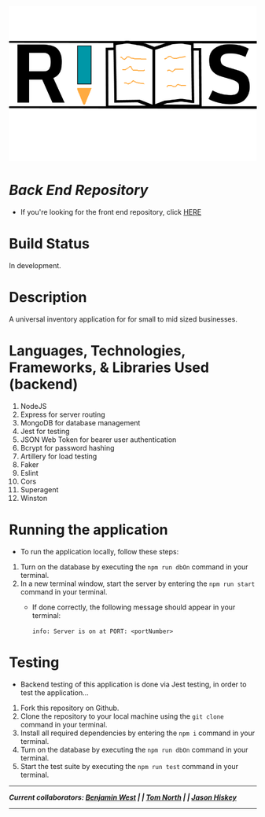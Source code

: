 ![logo](./assets/defaultLogo.png)
# ***Back End Repository***
- If you're looking for the front end repository, click [HERE]((https://github.com/lets-go-geronimo/readyIMS-front-end))
# Build Status
In development.

# Description
A universal inventory application for for small to mid sized businesses.

# Languages, Technologies, Frameworks, & Libraries Used (backend)

1. NodeJS
2. Express for server routing
3. MongoDB for database management
4. Jest for testing
5. JSON Web Token for bearer user authentication
6. Bcrypt for password hashing
7. Artillery for load testing
8. Faker
9. Eslint
10. Cors
11. Superagent
12. Winston

# Running the application

- To run the application locally, follow these steps:
1. Turn on the database by executing the ```npm run dbOn``` command in your terminal.
2. In a new terminal window, start the server by entering the ```npm run start``` command in your terminal.
     - If done correctly, the following message should appear in your terminal: 
     
        ```info: Server is on at PORT: <portNumber>```

# Testing

- Backend testing of this application is done via Jest testing, in order to test
the application...

1. Fork this repository on Github.
2. Clone the repository to your local machine using the ```git clone``` command in your terminal.
3. Install all required dependencies by entering the ```npm i``` command in your terminal.
4. Turn on the database by executing the ```npm run dbOn``` command in your terminal.
5. Start the test suite by executing the ```npm run test``` command in your terminal.

___
***Current collaborators: [Benjamin West](https://github.com/bgwest) | | [Tom North](https://github.com/tnorth93) | | [Jason Hiskey](https://github.com/jlhiskey)***
____


